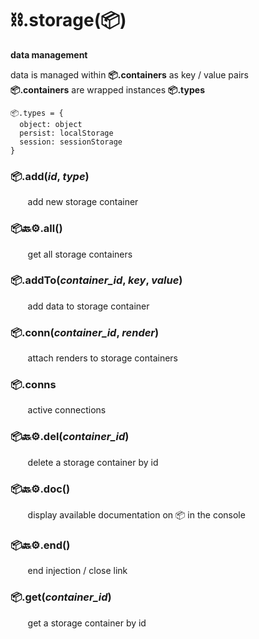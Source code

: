 # ⛓️.storage(📦)
**data management**

data is managed within **📦.containers** as key / value pairs  
**📦.containers** are wrapped instances **📦.types**  
```
📦.types = {
  object: object
  persist: localStorage
  session: sessionStorage
}
```

### 📦.add(*id*, *type*)
&nbsp;&nbsp;&nbsp;&nbsp;&nbsp;&nbsp;&nbsp;add new storage container


### 📦🔙⚙️.all()
&nbsp;&nbsp;&nbsp;&nbsp;&nbsp;&nbsp;&nbsp;get all storage containers


### 📦.addTo(*container_id*, *key*, *value*)
&nbsp;&nbsp;&nbsp;&nbsp;&nbsp;&nbsp;&nbsp;add data to storage container


### 📦.conn(*container_id*, *render*)
&nbsp;&nbsp;&nbsp;&nbsp;&nbsp;&nbsp;&nbsp;attach renders to storage containers


### 📦.conns
&nbsp;&nbsp;&nbsp;&nbsp;&nbsp;&nbsp;&nbsp;active connections


### 📦🔙⚙️.del(*container_id*)
&nbsp;&nbsp;&nbsp;&nbsp;&nbsp;&nbsp;&nbsp;delete a storage container by id


### 📦🔙⚙️.doc()
&nbsp;&nbsp;&nbsp;&nbsp;&nbsp;&nbsp;&nbsp;display available documentation on 📦 in the console


### 📦🔙⚙️.end()
&nbsp;&nbsp;&nbsp;&nbsp;&nbsp;&nbsp;&nbsp;end injection / close link


### 📦.get(*container_id*)
&nbsp;&nbsp;&nbsp;&nbsp;&nbsp;&nbsp;&nbsp;get a storage container by id
